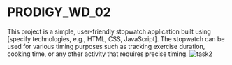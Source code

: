 # PRODIGY_WD_02
This project is a simple, user-friendly stopwatch application built using [specify technologies, e.g., HTML, CSS, JavaScript]. The stopwatch can be used for various timing purposes such as tracking exercise duration, cooking time, or any other activity that requires precise timing.
![task2](https://github.com/user-attachments/assets/4086c5c1-90ed-49ae-aea4-e50865257da0)
